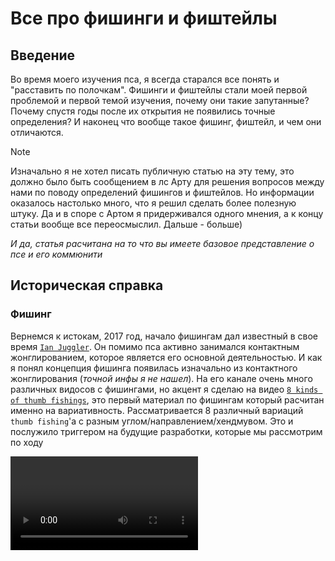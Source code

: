 # Все про фишинги и фиштейлы

## Введение

Во время моего изучения пса, я всегда старался все понять и "расставить по полочкам". Фишинги и фиштейлы стали моей первой проблемой и первой темой изучения, почему они такие запутанные? Почему спустя годы после их открытия не появились точные определения? И наконец что вообще такое фишинг, фиштейл, и чем они отличаются.

> [!NOTE]
> Изначально я не хотел писать публичную статью на эту тему, это должно было быть сообщением в лс Арту для решения вопросов между нами по поводу определений фишингов и фиштейлов. Но информации оказалось настолько много, что я решил сделать более полезную штуку. Да и в споре с Артом я придерживался одного мнения, а к концу статьи вообще все переосмыслил. Дальше - больше\)

*И да, статья расчитана на то что вы имеете базовое представление о псе и его коммюнити*

## Историческая справка

### Фишинг

Вернемся к истокам, 2017 год, начало фишингам дал известный в свое время [`Ian Juggler`](https://www.youtube.com/@jugglian). Он помимо пса активно занимался контактным жонглированием, которое является его основной деятельностью. И как я понял концепция фишинга появилась изначально из контактного жонглирования (*точной инфы я не нашел*). На его канале очень много различных видосов с фишингами, но акцент я сделаю на видео [`8 kinds of thumb fishings`](https://www.youtube.com/watch?v=SepIEJtIT9caaa), это первый материал по фишингам который расчитан именно на вариативность. Рассматривается 8 различный вариаций `thumb fishing`'а с разным углом/направлением/хендмувом. Это и послужило триггером на будущие разработки, которые мы рассмотрим по ходу

<video controls="controls" src="./8thumbfishings.mp4" onloadstart="this.volume=0.5"/>

### Фиштейл

Спустя недолгое время, примерно в тех же временных рамках, небезызвестный псер `Menowa*` на основе концепций фишинга придумывает свой элемент - `fishtail`. Название тут подобрано не просто так, есть аналогичный пс'у вид жонглирования - `Staff spinning`, где крутят полуметровую дубину. Так вот, концепция фиштейла, как и название взяты от туда. (TODO:) Если интересно, просто загуглите `Staff spinning fishtail` и сами все поймете. Уже на этом моменте возникали противоречия между фишингами и фиштейлами из-за визуальной похожести

> [!INFO]
> `Menowa*` ввел только идею трюка, название предложил `Kay`, а первый раз записал на видео вообще `Iteza`

<video controls="controls" src="./Fishtail.mp4" onloadstart="this.volume=0.5"/>

### Дальнейшее развитие

Активно фишинги начинает использовать и форсить `i.suk` с 19 года, в его комбе 4'ого раунда `WT19` были линки с фишингами и пд фл араундами, а его экстра комба на `PSO20` почти полностью состояла из них

<video controls="controls" src="./isukpso20.mp4" onloadstart="this.volume=0.5"/>

В настоящее время это все переросло в отдельный тип павера, в котором идеи фишингов и фиштейлов получили большое развитие. `Han nani`, `Uun` и прочие являются яркими представителями такого стиля

## Что же такое фиштейл и фишинг?

### Тамб фишинг

Вероятно вы уже словили передоз от количества 'фишинг' и 'фиштейл' в тексте, когда мы не имеем точных определений этих слов\) Эта историческая инфа нужна была для понимания контекста сложившейся ситуации, но пора уже давать определения и искать смысл

<video controls="controls" src="./8thumbfishings.mp4" onloadstart="this.volume=0.5"/>

Вернемся к 8 вариациям тамб фишинга которые показывал Ian Juggler, если мы внимательно посмотрим на самый первый линк, то увидим что движение палки можно записать как линк с араундами, где мы сначала делаем обычный ta, а потом засчет изменения положения руки изменяем выполнение араунда, заканчивая уже ta rev.

::: details Примерный алгоритм выполнения выглядит так:
 - Сделать половинку араунда
 - Засчет изменения ориентации руки, зайти на араунд рев
 - Закончить араунд рев
:::

На основе этого можно составить базовую нотацию:

```js
PU-PD thumb fishing = PU ta 0.5 T1-T* ~ PD fl ta rev 0.5 T*-TF
```

> [!IMPORTANT]
> `PU-PD` тут не по приколу, это нотация изменения ориентации руки в рамках одного элемента, в нотации фишингов оно имеет большой смысл, ибо без этого появляется двоякость в понимании.
> Также может показаться странным что я указал изначальное положение как `PU`, а не `PS`. На самом деле это не имеет особого значения, ибо в большинстве случаев нотации одного элемента `PU` считается равным `PS`.

По такому принципу можно нотатировать первые 4 тамб фишинга которые показал Йан:

| Название | Нотация |
| - | - |
| **PU-PD** thumb fishing | **PU** ta 0.5 ~ **PD** fl ta rev 0.5  |
| **PU-PD** thumb fishing rev | **PU** ta rev 0.5 ~ **PD** fl ta 0.5  |
| **PD-PU** thumb fishing | **PD** ta 0.5 ~ **PU** fl ta rev 0.5  |
| **PD-PU** thumb fishing rev | **PU** ta rev 0.5 ~ **PD** fl ta 0.5  |

> [!TIP]
> В общем случае не особо важны начальные и конечные слоты. И уточнять каким-либо образом про хендмув нам не надо: знак гибрида `~`, изменение ориентации руки и промежуточный слот `T*` являются необходимой и достаточной информацией, за подробностями можете прочитать руководство по нотациям [тык](TODO:)

Но что по поводу других 4 фишингов от Йана? Тут и начинается самая интересная часть. Сначала попробуем разобраться сами, посмотрев на фишинг под 5 номером в его видео.

<div>
  <figure :class="$style.blocking">
    <img src="./TFstart.png" />
      <figcaption>
      1. Сначала мы видим стартер: почти перпендикулярное ta в PS
    </figcaption>
  </figure>

  <figure :class="$style.blocking">
    <img src="./TFtransition1.png" />
      <figcaption>
      2. После 0.5 оборотов ta, рука начинает выворачивается в противоположную сторону
    </figcaption>
  </figure>

  <figure :class="$style.blocking">
    <img src="./TFtransition2.png" />
      <figcaption>
      3. Рука полностью вывернулась, палка начинает тоже перпендикулярный ta rev
    </figcaption>
  </figure>

  <figure :class="$style.blocking">
    <img src="./TFend.png" />
      <figcaption>
      4. Конец после ta rev 0.5, палка попала в слот
    </figcaption>
  </figure>
</div>

Итого мы получаем концепцию полностью схожую!

Единственный момент в различии хендмува и ориентации. Если в прошлых вариациях мы видели что изменение положения руки происходит только между PD и PU, то в этих вариациях будет изменение между PS и BS (*[Для незнающих что такое BS](TODO:)*)

Аналогично можно составить нотацию и для таких *боковых* фишингов:

| Название | Нотация |
| - | - |
| **PS-BS** thumb fishing | **PS** ta 0.5 ~ **BS** fl ta rev 0.5  |
| **PS-BS** thumb fishing rev | **PS** ta rev 0.5 ~ **BS** fl ta 0.5  |
| **BS-PS** thumb fishing | **BS** ta 0.5 ~ **PS** fl ta rev 0.5  |
| **BS-PS** thumb fishing rev | **BS** ta rev 0.5 ~ **PS** fl ta 0.5  |

::: danger Важно
  В дальнейшем для сокращения я буду писать их в максимально кратком виде, упуская немного информации и составляя фактически неправильный брейк для лучшего понимания с вашей стороны:

  ```js
  PU-PD thumb fishing = PU ta ~ PD ta rev
  ```

  Еще раз уточню, что эта запись по факту неверная, оба араунда имеют количество оборотов 0.5, а второй араунд должен быть с модификатором `fl`.
  Уточню, что проще мою неверную запись воспринимать как "идеальный" фишинг, инерция для которого была задана изначально, то есть начальный араунд тоже выполнен *фингерлесс*:

  ```js
  PU-PD thumb fishing = PU fl ta ~ PD fl ta rev
  к первому араунду добавляется модификатор `fl`
  ```

  То есть, это можно назвать просто фл фишингом, да -_-. Смысла этот `fl` особо не меняет, но будет использоваться в статье в дальнейшем.
:::

В итоге можно сделать мини-вывод, что основная концепция фишинга заключается в изменении ориентации руки на противоположный и в линке араунд ~ араунд рев. Похоже на правду, да?

Еще возникает чувство что эти 8 вариаций дополняют друг друга. И правда, к примеру `PU-PD thumb fishing` и `PD-PU thumb fishing rev` состоят из одних и тех же элементов, только записаных "наоборот":

```js
PU-PD thumb fishing = PU ta ~ PD ta rev
PD-PU thumb fishing rev = PD ta rev ~ PU ta
```

Точно, начало одного такого фишинга является завершением другого, и наоборот. Это подталкивает на мысли что это на самом деле объеденяется в нечто концептуально большее, ну не может это быть просто какой-то случайностью или мелочью.

Если говорить максимально точно, `PU-PD thumb fishing` и `PD-PU thumb fishing rev` в таком виде не являются точными *противоположностями*, начало одного и конец другого являются хоть и одним трюков, но сами эти фишинги не могут объединяться в одну линку

```js
PU-PD thumb fishing > PD-PU thumb fishing rev = [PU ta ~ PD ta rev] > [PD ta rev ~ PU ta]
```

То что я написал - просто какой-то тупой линк связывающий эти два фишинга буквально последовательно, тут нужен другой подход, через гибриды, таким образом мы говорим что конец одного фишинга сразу переходит на начало другого:

```js
PU-PD thumb fishing ~ PD-PU thumb fishing rev = PU ta ~ PD ta rev ~ PU ta
```

::: details Nerd text
  Формула в общем виде таких парных элементов будет:

  ```js
  HX-HY trick ~ HY-HX trick rev
  ```

  Где `HX` и `HY` - противоположные ориентации руки(`PD,PU; PS,BS`), а `trick` - непосредственно сам `thumb fishing` или его реверс.
:::

Да, это именно то что мы и искали. Такие пары можно составить для всех 8 элементов:

| Название | Альтернатива |
| - | - |
| **PU-PD** thumb fishing ~ **PD-PU** thumb fishing rev | **PD-PU** thumb fishing rev ~ **PU-PD** thumb fishing |
| **PD-PU** thumb fishing ~ **PU-PD** thumb fishing rev | **PU-PD** thumb fishing rev ~ **PD-PU** thumb fishing |
| **PS-BS** thumb fishing ~ **BS-PS** thumb fishing rev | **BS-PS** thumb fishing rev ~ **PS-BS** thumb fishing |
| **BS-PS** thumb fishing ~ **PS-BS** thumb fishing rev | **PS-BS** thumb fishing rev ~ **BS-PS** thumb fishing |

::: info Деление
  Я разбил эти пары на два столбика, потому что выходит всего 4 уникальных линки. "Аналогичные" имеют такой же смысл, меняется лишь начальная и конечная ориентация руки:

  ```js
  PU-PD thumb fishing ~ PD-PU thumb fishing rev = PU ta ~ PD ta rev ~ PU ta
  PD-PU thumb fishing rev ~ PU-PD thumb fishing = PD ta rev ~ PU ta ~ PD ta rev
  ```

  Это заметно если мы будет контить эту линку, даже брейк будет совпадать в середине. Самые догадливые наверно уже поняли что на такой парный линк фишингов можно смотреть как на простое чередование `ta` и `ta rev` с разным положением руки. И поэтому не важно как он начинается
:::

Конт... Как же будет выглядить конт такой парной линки?

TODO: Конт тамб фиштейла и тамб фишинга контактный у артика палагина

Ничего не напоминает? Да и не суть, можно двигаться дальше. Теперь можно подумать как обобщить концепцию фишинга на другие слоты/пальцы.

### Индекс фишинг

если сделать это напрямую с индексом, то получится что-то вроде:

```js
PU-PD index fishing = PU ia 0.5 ~ PD fl ia rev 0.5
```

Это имеет определенный смысл, и вы даже можете спокойно сделать этот линк, и это будет считаться линком из семейства фишингов, но... Это будет не **индекс** фишингом... Но почему? Мы же сделали то же что и тамбом, что не так? Это один из самых тонких и неточных моментов в нотации, и это надо понять.

Итак, индекс фишинг определяется как:

```js
PD index fishing = index bust 0.5 ~ fl ia rev 0.5
```

TODO: Сингл инд фишинга

Вопросов еще больше, разве мы не определили концепцию фишинга посредством араунд на араунд рев с хендмувом? Тут не то что направление у трюков одинаковое, но даже изменения ориентации руки нет. Каким хуем это фишинг?

Может проблема лишь в нотации? Может та странная нотация индекс фишинга просто записана в "кривом" виде? Для грамотного обоснования вернемся к нашему определению тамб фишинга:

```js
PU-PD thumb fishing = PU ta 0.5 ~ PD fl ta rev 0.5
```

Мы можем сделать равносильный переход связанный с первым араундом:

```js
thumbaround ≈ thumb bust

PU-PD thumb fishing = PU thumb bust 0.5 ~ PD fl ta rev 0.5
```

::: details Почему?
Сначала факт того что ta и баст от тамба не особо отличаются может показаться странным, но на самом деле все очень просто, все *обычные* араунды выполняются с перпендикулярным движением палки, а все басты немного под углом. Но из-за специфического положения большого пальца, араунд именно от него является угловым. Но это не всегда так. Если захотеть, то можно сделать чистый перпендикулярный араунд, просто так уж сложилось что `thumb around` включает в себя эти 2 аспекта выполнения.

На самом деле логика и соответствие бастов и араундов абсолютно нетривиальна, даже удтверждение `thumbaround ≈ thumb bust` имеет смысл конкретно в нашем случае, поэтому я и поставил знак "примерно равно", не буду полностью раскрывать эту тему, она для отдельной статьи😈
:::

Нотация уже выглядит похоже, но эта все так же линка, и изменение ориентации руки по прежнему есть, а в случае индекс фишинга его нет, основная концепция все равно теряется, нет? Разве нет никакой связи в брейке между тамб

Теперь самая ключевая часть для понимания этих фишингов:

```
Thumb fishing
```


<style module>
.blocking {
    padding: 1.5rem;
    display: block;
    width: 300px;
    float: none; /*TODO: Сделать умную системы выравнивания 2x2, сука я в этом фронте нихуя не шарю😭😭😭*/
    margin-top: 2rem;
    margin-left: auto;
    margin-right: auto;
    text-align: center;
}
</style>
